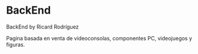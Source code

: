 # BackEnd
BackEnd by Ricard Rodríguez

Pagina basada en venta de videoconsolas, componentes PC, videojuegos y figuras.

